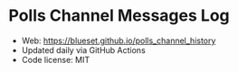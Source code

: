 # Polls Channel Messages Log

- Web: https://blueset.github.io/polls_channel_history
- Updated daily via GitHub Actions
- Code license: MIT